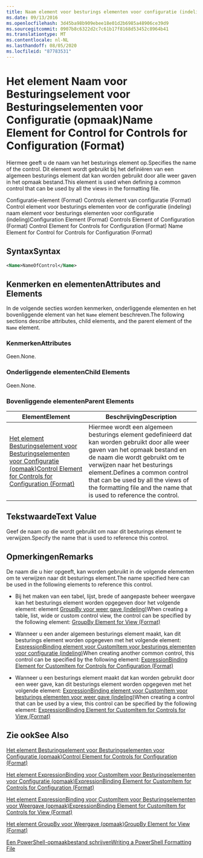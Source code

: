 ```yaml
---
title: Naam element voor besturings elementen voor configuratie (indeling) | Microsoft Docs
ms.date: 09/13/2016
ms.openlocfilehash: 3d45ba98b909ebee18e01d2b6985a48906ce39d9
ms.sourcegitcommit: 0907b8c6322d2c7c61b17f8168d53452c8964b41
ms.translationtype: MT
ms.contentlocale: nl-NL
ms.lasthandoff: 08/05/2020
ms.locfileid: "87783531"
---
```

# <a name="name-element-for-control-for-controls-for-configuration-format"></a><span data-ttu-id="48592-102">Het element Naam voor Besturingselement voor Besturingselementen voor Configuratie (opmaak)</span><span class="sxs-lookup"><span data-stu-id="48592-102">Name Element for Control for Controls for Configuration (Format)</span></span>

<span data-ttu-id="48592-103">Hiermee geeft u de naam van het besturings element op.</span><span class="sxs-lookup"><span data-stu-id="48592-103">Specifies the name of the control.</span></span> <span data-ttu-id="48592-104">Dit element wordt gebruikt bij het definiëren van een algemeen besturings element dat kan worden gebruikt door alle weer gaven in het opmaak bestand.</span><span class="sxs-lookup"><span data-stu-id="48592-104">This element is used when defining a common control that can be used by all the views in the formatting file.</span></span>

<span data-ttu-id="48592-105">Configuratie-element (Format) Controls element van configuratie (Format) Control element voor besturings elementen voor de configuratie (indeling) naam element voor besturings elementen voor configuratie (indeling)</span><span class="sxs-lookup"><span data-stu-id="48592-105">Configuration Element (Format) Controls Element of Configuration (Format) Control Element for Controls for Configuration (Format) Name Element for Control for Controls for Configuration (Format)</span></span>

## <a name="syntax"></a><span data-ttu-id="48592-106">Syntax</span><span class="sxs-lookup"><span data-stu-id="48592-106">Syntax</span></span>

```xml
<Name>NameOfControl</Name>

```

## <a name="attributes-and-elements"></a><span data-ttu-id="48592-107">Kenmerken en elementen</span><span class="sxs-lookup"><span data-stu-id="48592-107">Attributes and Elements</span></span>

<span data-ttu-id="48592-108">In de volgende secties worden kenmerken, onderliggende elementen en het bovenliggende element van het `Name` element beschreven.</span><span class="sxs-lookup"><span data-stu-id="48592-108">The following sections describe attributes, child elements, and the parent element of the `Name` element.</span></span>

### <a name="attributes"></a><span data-ttu-id="48592-109">Kenmerken</span><span class="sxs-lookup"><span data-stu-id="48592-109">Attributes</span></span>

<span data-ttu-id="48592-110">Geen.</span><span class="sxs-lookup"><span data-stu-id="48592-110">None.</span></span>

### <a name="child-elements"></a><span data-ttu-id="48592-111">Onderliggende elementen</span><span class="sxs-lookup"><span data-stu-id="48592-111">Child Elements</span></span>

<span data-ttu-id="48592-112">Geen.</span><span class="sxs-lookup"><span data-stu-id="48592-112">None.</span></span>

### <a name="parent-elements"></a><span data-ttu-id="48592-113">Bovenliggende elementen</span><span class="sxs-lookup"><span data-stu-id="48592-113">Parent Elements</span></span>

|<span data-ttu-id="48592-114">Element</span><span class="sxs-lookup"><span data-stu-id="48592-114">Element</span></span>|<span data-ttu-id="48592-115">Beschrijving</span><span class="sxs-lookup"><span data-stu-id="48592-115">Description</span></span>|
|-------------|-----------------|
|[<span data-ttu-id="48592-116">Het element Besturingselement voor Besturingselementen voor Configuratie (opmaak)</span><span class="sxs-lookup"><span data-stu-id="48592-116">Control Element for Controls for Configuration (Format)</span></span>](./control-element-for-controls-for-configuration-format.md)|<span data-ttu-id="48592-117">Hiermee wordt een algemeen besturings element gedefinieerd dat kan worden gebruikt door alle weer gaven van het opmaak bestand en de naam die wordt gebruikt om te verwijzen naar het besturings element.</span><span class="sxs-lookup"><span data-stu-id="48592-117">Defines a common control that can be used by all the views of the formatting file and the name that is used to reference the control.</span></span>|

## <a name="text-value"></a><span data-ttu-id="48592-118">Tekstwaarde</span><span class="sxs-lookup"><span data-stu-id="48592-118">Text Value</span></span>

<span data-ttu-id="48592-119">Geef de naam op die wordt gebruikt om naar dit besturings element te verwijzen.</span><span class="sxs-lookup"><span data-stu-id="48592-119">Specify the name that is used to reference this control.</span></span>

## <a name="remarks"></a><span data-ttu-id="48592-120">Opmerkingen</span><span class="sxs-lookup"><span data-stu-id="48592-120">Remarks</span></span>

<span data-ttu-id="48592-121">De naam die u hier opgeeft, kan worden gebruikt in de volgende elementen om te verwijzen naar dit besturings element.</span><span class="sxs-lookup"><span data-stu-id="48592-121">The name specified here can be used in the following elements to reference this control.</span></span>

- <span data-ttu-id="48592-122">Bij het maken van een tabel, lijst, brede of aangepaste beheer weergave kan het besturings element worden opgegeven door het volgende element: element [GroupBy voor weer gave (indeling)](./groupby-element-for-view-format.md)</span><span class="sxs-lookup"><span data-stu-id="48592-122">When creating a table, list, wide or custom control view, the control can be specified by the following element: [GroupBy Element for View (Format)](./groupby-element-for-view-format.md)</span></span>

- <span data-ttu-id="48592-123">Wanneer u een ander algemeen besturings element maakt, kan dit besturings element worden opgegeven met het volgende element: [ExpressionBinding element voor CustomItem voor besturings elementen voor configuratie (indeling)](./expressionbinding-element-for-customitem-for-controls-for-configuration-format.md)</span><span class="sxs-lookup"><span data-stu-id="48592-123">When creating another common control, this control can be specified by the following element: [ExpressionBinding Element for CustomItem for Controls for Configuration (Format)](./expressionbinding-element-for-customitem-for-controls-for-configuration-format.md)</span></span>

- <span data-ttu-id="48592-124">Wanneer u een besturings element maakt dat kan worden gebruikt door een weer gave, kan dit besturings element worden opgegeven met het volgende element: [ExpressionBinding element voor CustomItem voor besturings elementen voor weer gave (indeling)](./expressionbinding-element-for-customitem-for-controls-for-view-format.md)</span><span class="sxs-lookup"><span data-stu-id="48592-124">When creating a control that can be used by a view, this control can be specified by the following element: [ExpressionBinding Element for CustomItem for Controls for View (Format)](./expressionbinding-element-for-customitem-for-controls-for-view-format.md)</span></span>

## <a name="see-also"></a><span data-ttu-id="48592-125">Zie ook</span><span class="sxs-lookup"><span data-stu-id="48592-125">See Also</span></span>

[<span data-ttu-id="48592-126">Het element Besturingselement voor Besturingselementen voor Configuratie (opmaak)</span><span class="sxs-lookup"><span data-stu-id="48592-126">Control Element for Controls for Configuration (Format)</span></span>](./control-element-for-controls-for-configuration-format.md)

[<span data-ttu-id="48592-127">Het element ExpressionBinding voor CustomItem voor Besturingselementen voor Configuratie (opmaak)</span><span class="sxs-lookup"><span data-stu-id="48592-127">ExpressionBinding Element for CustomItem for Controls for Configuration (Format)</span></span>](./expressionbinding-element-for-customitem-for-controls-for-configuration-format.md)

[<span data-ttu-id="48592-128">Het element ExpressionBinding voor CustomItem voor Besturingselementen voor Weergave (opmaak)</span><span class="sxs-lookup"><span data-stu-id="48592-128">ExpressionBinding Element for CustomItem for Controls for View (Format)</span></span>](./expressionbinding-element-for-customitem-for-controls-for-view-format.md)

[<span data-ttu-id="48592-129">Het element GroupBy voor Weergave (opmaak)</span><span class="sxs-lookup"><span data-stu-id="48592-129">GroupBy Element for View (Format)</span></span>](./groupby-element-for-view-format.md)

[<span data-ttu-id="48592-130">Een PowerShell-opmaakbestand schrijven</span><span class="sxs-lookup"><span data-stu-id="48592-130">Writing a PowerShell Formatting File</span></span>](./writing-a-powershell-formatting-file.md)
